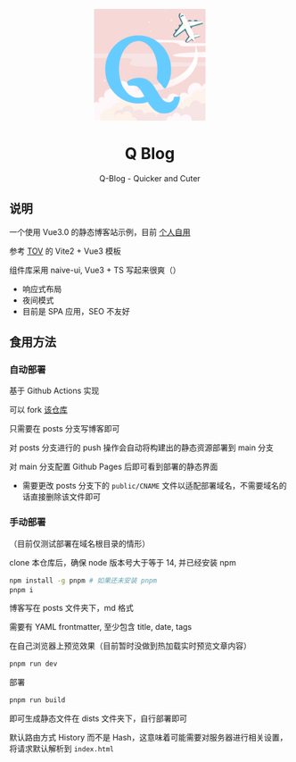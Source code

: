 <p align='center'>
  <img src='docs/logo.png' width='200'/>
</p>

<h1 align='center'>Q Blog</h1>

<p align='center'>Q-Blog - Quicker and Cuter</p>

## 说明

一个使用 Vue3.0 的静态博客站示例，目前 [个人自用](http://blog.liuly.moe)

参考 [TOV](https://github.com/dishait/tov-template) 的 Vite2 + Vue3 模板

组件库采用 naive-ui, Vue3 + TS 写起来很爽（）

- 响应式布局
- 夜间模式
- 目前是 SPA 应用，SEO 不友好

## 食用方法

### 自动部署

基于 Github Actions 实现

可以 fork [该仓库](https://github.com/liuly0322/liuly0322.github.io)

只需要在 posts 分支写博客即可

对 posts 分支进行的 push 操作会自动将构建出的静态资源部署到 main 分支

对 main 分支配置 Github Pages 后即可看到部署的静态界面

- 需要更改 posts 分支下的 `public/CNAME` 文件以适配部署域名，不需要域名的话直接删除该文件即可

### 手动部署

（目前仅测试部署在域名根目录的情形）

clone 本仓库后，确保 node 版本号大于等于 14, 并已经安装 npm

```bash
npm install -g pnpm # 如果还未安装 pnpm
pnpm i
```

博客写在 posts 文件夹下，md 格式

需要有 YAML frontmatter, 至少包含 title, date, tags

在自己浏览器上预览效果（目前暂时没做到热加载实时预览文章内容）

```bash
pnpm run dev
```

部署

```bash
pnpm run build
```

即可生成静态文件在 dists 文件夹下，自行部署即可

默认路由方式 History 而不是 Hash，这意味着可能需要对服务器进行相关设置，将请求默认解析到 `index.html`
